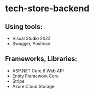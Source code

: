 # tech-store-backend

## Using tools:
- Visual Studio 2022
- Swagger, Postman
## Frameworks, Libraries:
- ASP.NET Core 8 Web API
- Entity Framework Core
- Stripe
- Azure Cloud Storage